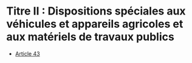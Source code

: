 # Titre II : Dispositions spéciales aux véhicules et appareils agricoles et aux matériels de travaux publics

- [Article 43](article-43.md)
